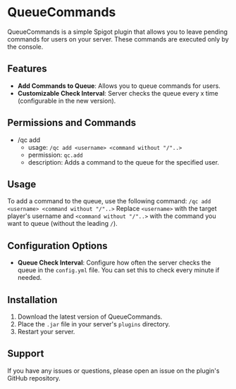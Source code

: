 # QueueCommands
QueueCommands is a simple Spigot plugin that allows you to leave pending commands for users on your server.
These commands are executed only by the console.

## Features
- **Add Commands to Queue**: Allows you to queue commands for users.
- **Customizable Check Interval**: Server checks the queue every x time (configurable in the new version).

## Permissions and Commands
- /qc add
  - usage: `/qc add <username> <command without "/"..>`
  - permission: `qc.add`
  - description: Adds a command to the queue for the specified user.

## Usage
To add a command to the queue, use the following command:
`/qc add <username> <command without "/"..>`
Replace `<username>` with the target player's username and `<command without "/"..>` with the command you want to queue (without the leading `/`).

## Configuration Options
- **Queue Check Interval**: Configure how often the server checks the queue in the `config.yml` file. You can set this to check every minute if needed.

## Installation
1. Download the latest version of QueueCommands.
2. Place the `.jar` file in your server's `plugins` directory.
3. Restart your server.

## Support

If you have any issues or questions, please open an issue on the plugin's GitHub repository.